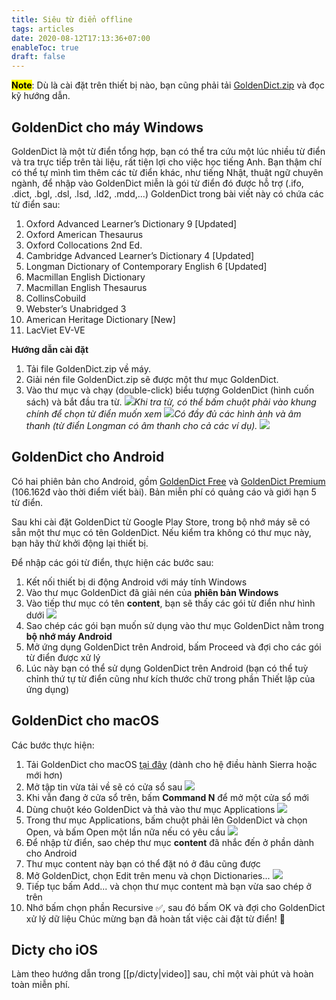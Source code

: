 ```yaml
---
title: Siêu từ điển offline
tags: articles
date: 2020-08-12T17:13:36+07:00
enableToc: true
draft: false
---
```


<mark>**Note**</mark>: Dù là cài đặt trên thiết bị nào, bạn cũng phải tải [GoldenDict.zip][1] và đọc kỹ hướng dẫn.

## GoldenDict cho máy Windows

GoldenDict là một từ điển tổng hợp, bạn có thể tra cứu một lúc nhiều từ điển và tra trực tiếp trên tài liệu, rất tiện lợi cho việc học tiếng Anh. Bạn thậm chí có thể tự mình tìm thêm các từ điển khác, như tiếng Nhật, thuật ngữ chuyên ngành, để nhập vào GoldenDict miễn là gói từ điển đó được hỗ trợ (.ifo, .dict, .bgl, .dsl, .lsd, .ld2, .mdd,...) GoldenDict trong bài viết này có chứa các từ điển sau:

1. Oxford Advanced Learner’s Dictionary 9 [Updated]
2. Oxford American Thesaurus
3. Oxford Collocations 2nd Ed.
4. Cambridge Advanced Learner’s Dictionary 4 [Updated]
5. Longman Dictionary of Contemporary English 6 [Updated]
6. Macmillan English Dictionary
7. Macmillan English Thesaurus
8. CollinsCobuild
9. Webster’s Unabridged 3
10. American Heritage Dictionary [New]
11. LacViet EV-VE

**Hướng dẫn cài đặt**

1. Tải file GoldenDict.zip về máy.
2. Giải nén file GoldenDict.zip sẽ được một thư mục GoldenDict.
3. Vào thư mục và chạy (double-click) biểu tượng GoldenDict (hình cuốn sách) và bắt đầu tra từ.
   ![](/images/gd-03.png)_Khi tra từ, có thể bấm chuột phải vào khung chính để chọn từ điển muốn xem_
   ![](/images/gd-01.png)_Có đầy đủ các hình ảnh và âm thanh (từ điển Longman có âm thanh cho cả các ví dụ)._
   ![](/images/gd.png)

## GoldenDict cho Android

Có hai phiên bản cho Android, gồm [GoldenDict Free][2] và [GoldenDict Premium][3] (106.162đ vào thời điểm viết bài). Bản miễn phí có quảng cáo và giới hạn 5 từ điển.

Sau khi cài đặt GoldenDict từ Google Play Store, trong bộ nhớ máy sẽ có sẵn một thư mục có tên GoldenDict. Nếu kiểm tra không có thư mục này, bạn hãy thử khởi động lại thiết bị.

Để nhập các gói từ điển, thực hiện các bước sau:

1. Kết nối thiết bị di động Android với máy tính Windows
2. Vào thư mục GoldenDict đã giải nén của **phiên bản Windows**
3. Vào tiếp thư mục có tên **content**, bạn sẽ thấy các gói từ điển như hình dưới
   ![](/images/gd-data.png)
4. Sao chép các gói bạn muốn sử dụng vào thư mục GoldenDict nằm trong **bộ nhớ máy Android**
5. Mở ứng dụng GoldenDict trên Android, bấm Proceed và đợi cho các gói từ điển được xử lý
6. Lúc này bạn có thể sử dụng GoldenDict trên Android (bạn có thể tuỳ chỉnh thứ tự từ điển cũng như kích thước chữ trong phần Thiết lập của ứng dụng)

## GoldenDict cho macOS

Các bước thực hiện:

1. Tải GoldenDict cho macOS [tại đây][4] (dành cho hệ điều hành Sierra hoặc mới hơn)
2. Mở tập tin vừa tải về sẽ có cửa sổ sau
   ![](/images/gd-mac-01.png)
3. Khi vẫn đang ở cửa sổ trên, bấm **Command N** để mở một cửa sổ mới
4. Dùng chuột kéo GoldenDict và thả vào thư mục Applications
   ![](/images/gd-mac-02.png)
5. Trong thư mục Applications, bấm chuột phải lên GoldenDict và chọn Open, và bấm Open một lần nữa nếu có yêu cầu
   ![](/images/gd-mac-03.png)
6. Để nhập từ điển, sao chép thư mục **content** đã nhắc đến ở phần dành cho Android
7. Thư mục content này bạn có thể đặt nó ở đâu cũng được
8. Mở GoldenDict, chọn Edit trên menu và chọn Dictionaries...
   ![](/images/gd-mac-04.png)
9. Tiếp tục bấm Add... và chọn thư mục content mà bạn vừa sao chép ở trên
10. Nhớ bấm chọn phần Recursive ✅, sau đó bấm OK và đợi cho GoldenDict xử lý dữ liệu
    Chúc mừng bạn đã hoàn tất việc cài đặt từ điển! 🎉

## Dicty cho iOS

Làm theo hướng dẫn trong [[p/dicty|video]] sau, chỉ một vài phút và hoàn toàn miễn phí.

[1]: https://www.dropbox.com/s/kew40s6xahgd574/GoldenDict.zip?dl=0
[2]: https://play.google.com/store/apps/details?id=mobi.goldendict.android.free&hl=en
[3]: https://play.google.com/store/apps/details?id=mobi.goldendict.android&hl=en
[4]: https://drive.google.com/open?id=1iOfwglTMKUQ1TC0DMHFNzPteDhcBhn51
